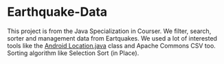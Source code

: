 # Earthquake-Data
This project is from the Java Specialization in Courser. We filter, search, sorter and management data from Eartquakes. We used a lot of interested tools like the [Android Location.java](https://developer.android.com/reference/android/location/Location.html) class and Apache Commons CSV too. Sorting algorithm like Selection Sort (in Place).
